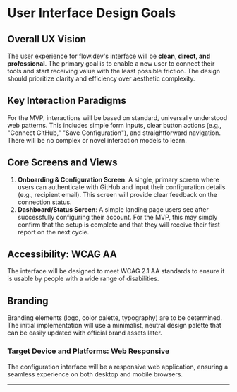 # User Interface Design Goals

## Overall UX Vision

The user experience for flow.dev's interface will be **clean, direct, and professional**. The primary goal is to enable a new user to connect their tools and start receiving value with the least possible friction. The design should prioritize clarity and efficiency over aesthetic complexity.

## Key Interaction Paradigms

For the MVP, interactions will be based on standard, universally understood web patterns. This includes simple form inputs, clear button actions (e.g., "Connect GitHub," "Save Configuration"), and straightforward navigation. There will be no complex or novel interaction models to learn.

## Core Screens and Views

1.  **Onboarding & Configuration Screen**: A single, primary screen where users can authenticate with GitHub and input their configuration details (e.g., recipient email). This screen will provide clear feedback on the connection status.
2.  **Dashboard/Status Screen**: A simple landing page users see after successfully configuring their account. For the MVP, this may simply confirm that the setup is complete and that they will receive their first report on the next cycle.

## Accessibility: WCAG AA

The interface will be designed to meet WCAG 2.1 AA standards to ensure it is usable by people with a wide range of disabilities.

## Branding

Branding elements (logo, color palette, typography) are to be determined. The initial implementation will use a minimalist, neutral design palette that can be easily updated with official brand assets later.

### Target Device and Platforms: Web Responsive

The configuration interface will be a responsive web application, ensuring a seamless experience on both desktop and mobile browsers.

---